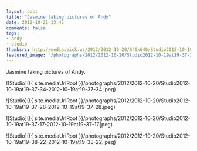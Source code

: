 ```yaml
---
layout: post
title: "Jasmine taking pictures of Andy"
date: 2012-10-21 13:45
comments: false
tags: 
- andy
- studio
thumbsrc: http://media.eick.us/2012/2012-10-20/640x640/Studio2012-10-19at19-37-17-2012-10-19at19-37-17.jpeg
featured_image: "/photographs/2012/2012-10-20/Studio2012-10-19at19-37-34-2012-10-19at19-37-34.jpeg"
---
```

Jasmine taking pictures of Andy.

![Studio]({{ site.mediaUrlRoot }}/photographs/2012/2012-10-20/Studio2012-10-19at19-37-34-2012-10-19at19-37-34.jpeg)


![Studio]({{ site.mediaUrlRoot }}/photographs/2012/2012-10-20/Studio2012-10-19at19-37-28-2012-10-19at19-37-28.jpeg)


![Studio]({{ site.mediaUrlRoot }}/photographs/2012/2012-10-20/Studio2012-10-19at19-37-17-2012-10-19at19-37-17.jpeg)


![Studio]({{ site.mediaUrlRoot }}/photographs/2012/2012-10-20/Studio2012-10-19at19-38-22-2012-10-19at19-38-22.jpeg)

